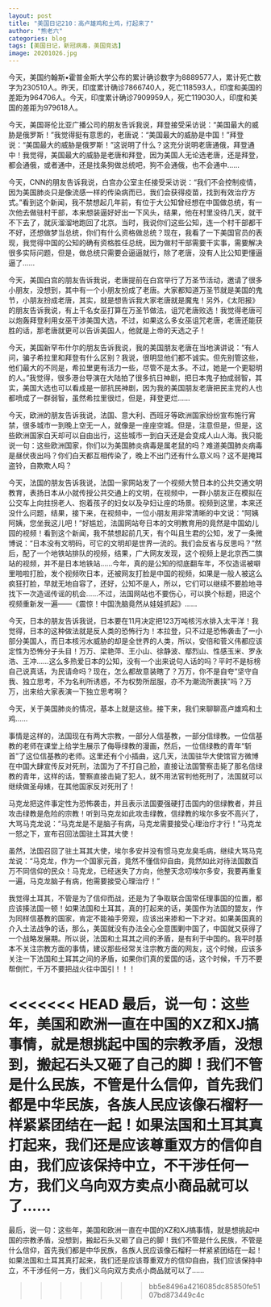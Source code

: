 ```yaml
---
layout: post
title: "美国日记210：高卢雄鸡和土鸡，打起来了"
author: "熊老六"
categories: blog
tags: [美国日记，新冠病毒，美国竞选]
image: 20201026.jpg
---
```

​​今天，美国约翰斯•霍普金斯大学公布的累计确诊数字为8889577人，累计死亡数字为230510人。昨天，印度累计确诊7866740人，死亡118593人，印度和美国的差距为964706人。今天，印度累计确诊7909959人，死亡119030人，印度和美国的差距为979618人。

今天，美国哥伦比亚广播公司的朋友告诉我说，拜登接受采访说：“美国最大的威胁是俄罗斯！”我觉得挺有意思的，老唐说：“美国最大的威胁是中国！”拜登说：“美国最大的威胁是俄罗斯！”这说明了什么？这充分说明老唐通俄，拜登通中！我觉得，美国最大的威胁是老唐和拜登，因为美国人无论选老唐，还是拜登，都会通俄，或者通中，还是找条狗做总统吧，狗不会通俄，也不会通中……

今天，CNN的朋友告诉我说，白宫办公室主任接受采访说：“我们不会控制疫情，因为美国肺炎只是像流感一样的传染病而已，我们会获得疫苗，找到有效治疗方式。”看到这个新闻，我不禁想起几年前，有位于大公知曾经想在中国做总统，有一次他去做驻村干部，本来想装逼好好出一下风头，结果，他在村里没待几天，就干不下去了，就灰溜溜地跑回了北京。当时，我说你们这些公知，连一个村干部都干不好，还想做梦当总统，你们有什么资格做总统？现在，我看了一下美国官员的表现，我觉得中国的公知的确有资格胜任总统，因为做村干部需要干实事，需要解决很多实际问题，但是，做总统只需要会逼逼就行，除了老唐，没有人比公知更懂逼逼了……

今天，美国白宫的朋友告诉我说，老唐提前在白宫举行了万圣节活动，邀请了很多小朋友，没想到，其中有一个小朋友扮成了老唐。大家都知道万圣节就是美国的鬼节，小朋友扮成老唐，其实，就是想告诉我大家老唐就是魔鬼！另外，《太阳报》的朋友告诉我说，有上千名女巫打算在万圣节做法，诅咒老唐败选！我觉得老唐可以炮轰拜登利用女巫干涉美国大选，不过，如果这么多女巫诅咒老唐，老唐还能获胜的话，那老唐就更可以告诉美国人，他就是上帝的天选之子！

今天，美国新罕布什尔的朋友告诉我说，我的美国朋友老唐在当地演讲说：“有人问，骗子希拉里和拜登有什么区别？我说，很明显他们都不诚实。但先别管这些，他们最大的不同是，希拉里更有活力一些，尽管不是太多。不过，她是一个更聪明的人。”我觉得，很多港台导演在大陆拍了很多抗日神剧，把日本鬼子拍成弱智，其实，美国大选也可以看成是一部抗民神剧，因为我的美国朋友老唐把民主党的人也都喷成了一群弱智，虽然希拉里很烂，但是，拜登更烂……

今天，欧洲的朋友告诉我说，法国、意大利、西班牙等欧洲国家纷纷宣布施行宵禁，很多城市一到晚上空无一人，就像是一座座空城。但是，注意但是，但是，这些欧洲国家白天却可以自由出行，这些城市一到白天还是会变成人山人海。我只能说一句：这些欧洲国家，你们以为美国肺炎病毒是属老鼠的吗？难道美国肺炎病毒是昼伏夜出吗？你们白天都互相传染了，晚上不出门还有什么意义吗？这不是掩耳盗铃，自欺欺人吗？

今天，法国的朋友告诉我说，法国一家网站发了一个视频大赞日本的公共交通文明教育，表扬日本从小就传授公共交通上的文明，在视频中，一群小朋友正在模拟在公交车上向拄拐老人、抱着孩子的妇女以及孕妇让座的场景。视频到这里，本来还没什么问题，结果，接下来，在视频中，一位小朋友用非常清晰的中文说：“阿姨阿姨，您坐我这儿吧！”好尴尬，法国网站夸日本的文明教育用的竟然是中国幼儿园的视频！看到这个新闻，我不禁想起前几天，有个叫且生君的公知，发了一条微博说：“日本没有文明码，可它的文明却是世界一流的。我们会反省与反思吗？”然后，配了一个地铁站排队的视频，结果，广大网友发现，这个视频上是北京西二旗站的视频，并不是日本地铁站……今年，真的是公知的彻底翻车年，不仅造谣被噼里啪啦打脸，发个视频吹日本，还被网友打脸是中国的视频，如果是一般人被这么疯狂打脸，早就无地自容了，还好，公知不是人，所以，它们可以继续不要脸地寻找下一次造谣传谣的机会……不过，法国网站也不要伤心，可以换个标题，把这个视频重新发一遍——《震惊！中国洗脑竟然从娃娃抓起》……

今天，日本的朋友告诉我说，日本要在11月决定把123万吨核污水排入太平洋！我觉得，日本的这种做法就是反人类的恐怖行为！本拉登，只不过是恐怖袭击了一小部分美国人，而日本核污水威胁的却是全世界的人类，所以，安倍和菅义伟都应该定性为恐怖分子头目！万万、梁艳萍、王小山、徐静波、鄢烈山、性感玉米、罗永浩、王冲……这么多热爱日本的公知，没有一个出来说句人话的吗？平时不是标榜自己说真话，为民请命吗？现在，怎么都故意装瞎了？万万，你不是自夸“坚守自我、独立思考，不为名利所诱惑，不为权势所屈服，亦不为潮流所裹挟”吗？万万，出来给大家表演一下独立思考啊？

今天，关于美国肺炎的情况，基本上就是这些。接下来，我们来聊聊高卢雄鸡和土鸡…… 

事情是这样的，法国现在有两大宗教，一部分人信基教，一部分信绿教。一位信基教的老师在课堂上给学生展示了侮辱绿教的漫画，然后，一位信绿教的青年“斩首”了这位信基教的老师。这里还有个小插曲，这几天，法国驻华大使馆官方微博在中国大肆宣传反对死刑，法国为了不打自己脸，直接让法国警察击毙了那名信绿教的青年，这样的话，警察直接击毙了犯人，就不用法官判他死刑了，法国就可以继续做圣母婊，在其他国家反对死刑了！

马克龙把这件事定性为恐怖袭击，并且表示法国要强硬打击国内的信绿教者，并且攻击绿教是危险的宗教！听到马克龙如此攻击绿教，信绿教的埃尔多安不高兴了，大骂马克龙说：“马克龙是不是脑子有病，马克龙需要接受心理治疗才行！”马克龙一怒之下，宣布召回法国驻土耳其大使！

虽然，法国召回了驻土耳其大使，埃尔多安并没有惯马克龙臭毛病，继续大骂马克龙说：“马克龙，作为一个国家元首，竟然不懂信仰自由，竟然如此对待法国数百万不同信仰的民众！马克龙，已经迷失了方向，他整天念叨埃尔多安，我要再重复一遍，马克龙脑子有病，他需要接受心理治疗！”

我觉得土耳其，不管是为了信仰而战，还是为了争取联合国常任理事国的位置，都应该揍法国一顿！如果法国和土耳其，真的打起来的话，美国作为法国的盟友，作为同样信基教的国家，肯定不能袖手旁观，应该出来掺和一下才对。如果美国真的介入土法战争的话，那么，美国就没有办法全心全意围剿中国了，中国就又获得了一个战略发展期。所以说，法国和土耳其之间的矛盾，是有利于中国的。我平时基本不关注宗教方面的事情，建议那些经常关注宗教方面的网友，这个时候，应该多关注一下法国和土耳其之间的矛盾，如果你们真的爱国的话，这个时候，千万不要帮倒忙，千万不要把战火往中国引！！！

<<<<<<< HEAD
最后，说一句：这些年，美国和欧洲一直在中国的XZ和XJ搞事情，就是想挑起中国的宗教矛盾，没想到，搬起石头又砸了自己的脚！我们不管是什么民族，不管是什么信仰，首先我们都是中华民族，各族人民应该像石榴籽一样紧紧团结在一起！如果法国和土耳其真打起来，我们还是应该尊重双方的信仰自由，我们应该保持中立，不干涉任何一方，我们义乌向双方卖点小商品就可以了……​​​​
=======
最后，说一句：这些年，美国和欧洲一直在中国的XZ和XJ搞事情，就是想挑起中国的宗教矛盾，没想到，搬起石头又砸了自己的脚！我们不管是什么民族，不管是什么信仰，首先我们都是中华民族，各族人民应该像石榴籽一样紧紧团结在一起！如果法国和土耳其真打起来，我们还是应该尊重双方的信仰自由，我们应该保持中立，不干涉任何一方，我们义乌向双方卖点小商品就可以了……​​​​
>>>>>>> bb5e8496a4216085dc85850fe5107bd873449c4c
